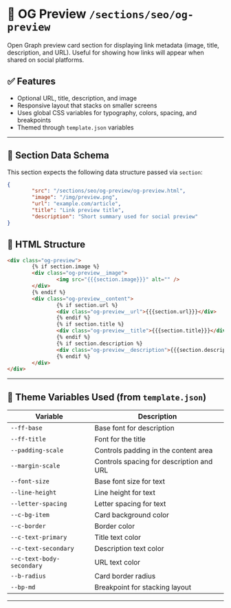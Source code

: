 # 📂 OG Preview `/sections/seo/og-preview`

Open Graph preview card section for displaying link metadata (image, title, description, and URL). Useful for showing how links will appear when shared on social platforms.

## ✅ Features

-   Optional URL, title, description, and image
-   Responsive layout that stacks on smaller screens
-   Uses global CSS variables for typography, colors, spacing, and breakpoints
-   Themed through `template.json` variables

---

## 🧾 Section Data Schema

This section expects the following data structure passed via `section`:

```json
{
        "src": "/sections/seo/og-preview/og-preview.html",
        "image": "/img/preview.png",
        "url": "example.com/article",
        "title": "Link preview title",
        "description": "Short summary used for social preview"
}
```

## 🧱 HTML Structure

```html
<div class="og-preview">
        {% if section.image %}
        <div class="og-preview__image">
                <img src="{{{section.image}}}" alt="" />
        </div>
        {% endif %}
        <div class="og-preview__content">
                {% if section.url %}
                <div class="og-preview__url">{{{section.url}}}</div>
                {% endif %}
                {% if section.title %}
                <div class="og-preview__title">{{{section.title}}}</div>
                {% endif %}
                {% if section.description %}
                <div class="og-preview__description">{{{section.description}}}</div>
                {% endif %}
        </div>
</div>
```

---

## 🧩 Theme Variables Used (from `template.json`)

| Variable                        | Description                                        |
| ------------------------------- | -------------------------------------------------- |
| `--ff-base`                     | Base font for description                          |
| `--ff-title`                    | Font for the title                                 |
| `--padding-scale`               | Controls padding in the content area               |
| `--margin-scale`                | Controls spacing for description and URL           |
| `--font-size`                   | Base font size for text                            |
| `--line-height`                 | Line height for text                               |
| `--letter-spacing`              | Letter spacing for text                            |
| `--c-bg-item`                   | Card background color                              |
| `--c-border`                    | Border color                                       |
| `--c-text-primary`              | Title text color                                   |
| `--c-text-secondary`            | Description text color                             |
| `--c-text-body-secondary`       | URL text color                                     |
| `--b-radius`                    | Card border radius                                 |
| `--bp-md`                       | Breakpoint for stacking layout                     |

---
